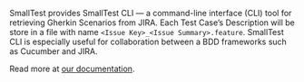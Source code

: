SmallTest provides SmallTest CLI — a command-line interface (CLI) tool for retrieving Gherkin Scenarios from JIRA. Each Test Case’s Description will be store in a file with name `<Issue Key>_<Issue Summary>.feature`. SmallTest CLI is especially useful for collaboration between a BDD frameworks such as Cucumber and JIRA.

Read more at [our documentation](https://smalltestblog.wordpress.com/documentation/retrieving-gherkin-scenarios-from-jira-using-smalltest-cli/).

